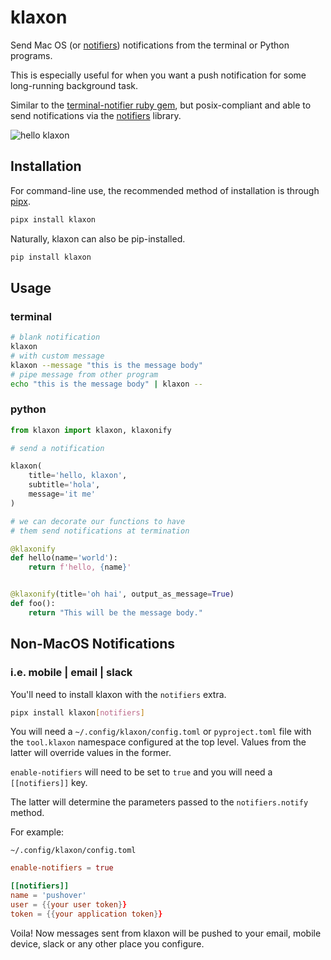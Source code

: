 # klaxon

Send Mac OS (or [notifiers][notifiers]) notifications from the terminal or Python programs.

This is especially useful for when you want a push notification 
for some long-running background task.

Similar to the [terminal-notifier ruby gem][terminal-notifier],
but posix-compliant and able to send notifications via
the [notifiers][notifiers] library.

![hello klaxon](static/recording.gif)

## Installation
For command-line use, the recommended method of installation is through [pipx].
```bash
pipx install klaxon
```
Naturally, klaxon can also be pip-installed.
```bash
pip install klaxon
```

## Usage

### terminal

```bash
# blank notification
klaxon
# with custom message
klaxon --message "this is the message body"
# pipe message from other program
echo "this is the message body" | klaxon --
```

### python

```python
from klaxon import klaxon, klaxonify

# send a notification

klaxon(
    title='hello, klaxon',
    subtitle='hola',
    message='it me'
)

# we can decorate our functions to have
# them send notifications at termination

@klaxonify
def hello(name='world'):
    return f'hello, {name}'


@klaxonify(title='oh hai', output_as_message=True)
def foo():
    return "This will be the message body."

```

## Non-MacOS Notifications 

### i.e. mobile | email | slack

You'll need to install klaxon with the `notifiers` extra.

```bash
pipx install klaxon[notifiers]
```

You will need a `~/.config/klaxon/config.toml` or `pyproject.toml` file with the
`tool.klaxon` namespace configured at the top level. Values from the latter will
override values in the former.

`enable-notifiers` will need to be set to `true` and you will need a `[[notifiers]]` key.

The latter will determine the parameters passed to the `notifiers.notify` method.

For example:

`~/.config/klaxon/config.toml`
```toml
enable-notifiers = true

[[notifiers]]
name = 'pushover'
user = {{your user token}}
token = {{your application token}}
```

Voila! Now messages sent from klaxon will be pushed to your email, mobile device, slack or any
other place you configure.


[terminal-notifier]: https://github.com/julienXX/terminal-notifier
[pipx]: https://github.com/pipxproject/pipx
[osascript]: https://apple.stackexchange.com/questions/57412/how-can-i-trigger-a-notification-center-notification-from-an-applescript-or-shel/115373#115373
[notifiers]: https://github.com/notifiers/notifiers